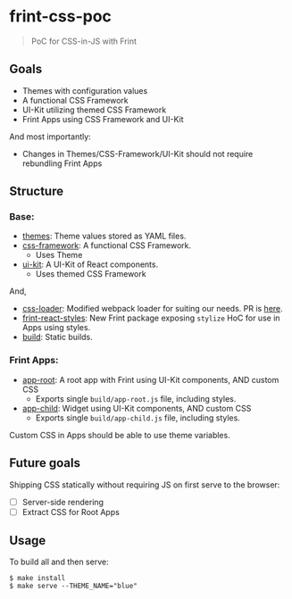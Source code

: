 # frint-css-poc

> PoC for CSS-in-JS with Frint

## Goals

* Themes with configuration values
* A functional CSS Framework
* UI-Kit utilizing themed CSS Framework
* Frint Apps using CSS Framework and UI-Kit

And most importantly:

* Changes in Themes/CSS-Framework/UI-Kit should not require rebundling Frint Apps

## Structure

### Base:

* [themes](./themes): Theme values stored as YAML files.
* [css-framework](./css-framework): A functional CSS Framework.
  * Uses Theme
* [ui-kit](./ui-kit): A UI-Kit of React components.
  * Uses themed CSS Framework

And,

* [css-loader](./css-loader): Modified webpack loader for suiting our needs. PR is [here](https://github.com/webpack-contrib/css-loader/pull/496).
* [frint-react-styles](./frint-react-styles): New Frint package exposing `stylize` HoC for use in Apps using styles.
* [build](./build): Static builds.

### Frint Apps:

* [app-root](./app-root): A root app with Frint using UI-Kit components, AND custom CSS
  * Exports single `build/app-root.js` file, including styles.
* [app-child](./app-child): Widget using UI-Kit components, AND custom CSS
  * Exports single `build/app-child.js` file, including styles.

Custom CSS in Apps should be able to use theme variables.

## Future goals

Shipping CSS statically without requiring JS on first serve to the browser:

* [ ] Server-side rendering
* [ ] Extract CSS for Root Apps

## Usage

To build all and then serve:

```
$ make install
$ make serve --THEME_NAME="blue"
```
